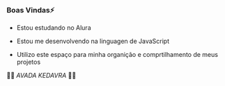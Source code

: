 ### Boas Vindas⚡

- Estou estudando no Alura

- Estou me desenvolvendo na linguagen de JavaScript

- Utilizo este espaço para minha organição e comprtilhamento de meus projetos


🐍💚 _AVADA KEDAVRA_ 💚🐍
